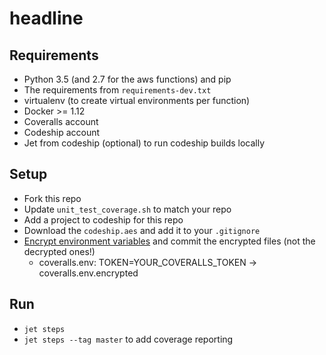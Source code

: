 # headline

## Requirements

* Python 3.5 (and 2.7 for the aws functions) and pip
* The requirements from `requirements-dev.txt`
* virtualenv (to create virtual environments per function)
* Docker >= 1.12
* Coveralls account
* Codeship account
* Jet from codeship (optional) to run codeship builds locally

## Setup

* Fork this repo
* Update `unit_test_coverage.sh` to match your repo
* Add a project to codeship for this repo
* Download the `codeship.aes` and add it to your `.gitignore`
* [Encrypt environment variables](https://documentation.codeship.com/pro/getting-started/encryption/) and commit the encrypted files (not the decrypted ones!)
    * coveralls.env: TOKEN=YOUR_COVERALLS_TOKEN -> coveralls.env.encrypted

## Run

* `jet steps`
* `jet steps --tag master` to add coverage reporting